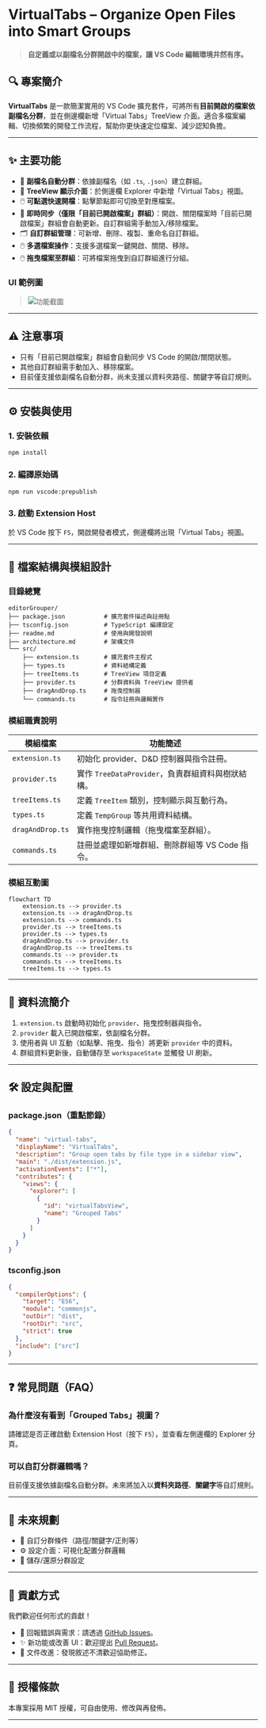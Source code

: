 # VirtualTabs – Organize Open Files into Smart Groups

> **自定義或以副檔名分群開啟中的檔案，讓 VS Code 編輯環境井然有序。**

## 🔍 專案簡介

**VirtualTabs** 是一款簡潔實用的 VS Code 擴充套件，可將所有**目前開啟的檔案依副檔名分群**，並在側邊欄新增「Virtual Tabs」TreeView 介面。適合多檔案編輯、切換頻繁的開發工作流程，幫助你更快速定位檔案、減少認知負擔。

---

## ✨ 主要功能

* 📁 **副檔名自動分群**：依據副檔名（如 `.ts`, `.json`）建立群組。
* 🌲 **TreeView 顯示介面**：於側邊欄 Explorer 中新增「Virtual Tabs」視圖。
* 🖱️ **可點選快速開檔**：點擊節點即可切換至對應檔案。
* 🔄 **即時同步（僅限「目前已開啟檔案」群組）**：開啟、關閉檔案時「目前已開啟檔案」群組會自動更新。自訂群組需手動加入/移除檔案。
* 🗂️ **自訂群組管理**：可新增、刪除、複製、重命名自訂群組。
* 🖱️ **多選檔案操作**：支援多選檔案一鍵開啟、關閉、移除。
* 🖱️ **拖曳檔案至群組**：可將檔案拖曳到自訂群組進行分組。

### UI 範例圖

> ![功能截圖](assests/demo.png)

---

## ⚠️ 注意事項

* 只有「目前已開啟檔案」群組會自動同步 VS Code 的開啟/關閉狀態。
* 其他自訂群組需手動加入、移除檔案。
* 目前僅支援依副檔名自動分群，尚未支援以資料夾路徑、關鍵字等自訂規則。

---

## ⚙️ 安裝與使用

### 1. 安裝依賴

```bash
npm install
```

### 2. 編譯原始碼

```bash
npm run vscode:prepublish
```

### 3. 啟動 Extension Host

於 VS Code 按下 `F5`，開啟開發者模式，側邊欄將出現「Virtual Tabs」視圖。

---

## 🧩 檔案結構與模組設計

### 目錄總覽

```text
editorGrouper/
├── package.json           # 擴充套件描述與註冊點
├── tsconfig.json          # TypeScript 編譯設定
├── readme.md              # 使用與開發說明
├── architecture.md        # 架構文件
└── src/
    ├── extension.ts       # 擴充套件主程式
    ├── types.ts           # 資料結構定義
    ├── treeItems.ts       # TreeView 項目定義
    ├── provider.ts        # 分群資料與 TreeView 提供者
    ├── dragAndDrop.ts     # 拖曳控制器
    └── commands.ts        # 指令註冊與邏輯實作
```

### 模組職責說明

| 模組檔案             | 功能簡述                               |
| ---------------- | ---------------------------------- |
| `extension.ts`   | 初始化 provider、D&D 控制器與指令註冊。        |
| `provider.ts`    | 實作 `TreeDataProvider`，負責群組資料與樹狀結構。 |
| `treeItems.ts`   | 定義 `TreeItem` 類別，控制顯示與互動行為。        |
| `types.ts`       | 定義 `TempGroup` 等共用資料結構。            |
| `dragAndDrop.ts` | 實作拖曳控制邏輯（拖曳檔案至群組）。                 |
| `commands.ts`    | 註冊並處理如新增群組、刪除群組等 VS Code 指令。       |

### 模組互動圖

```mermaid
flowchart TD
    extension.ts --> provider.ts
    extension.ts --> dragAndDrop.ts
    extension.ts --> commands.ts
    provider.ts --> treeItems.ts
    provider.ts --> types.ts
    dragAndDrop.ts --> provider.ts
    dragAndDrop.ts --> treeItems.ts
    commands.ts --> provider.ts
    commands.ts --> treeItems.ts
    treeItems.ts --> types.ts
```

---

## 🔁 資料流簡介

1. `extension.ts` 啟動時初始化 `provider`、拖曳控制器與指令。
2. `provider` 載入已開啟檔案，依副檔名分群。
3. 使用者與 UI 互動（如點擊、拖曳、指令）將更新 `provider` 中的資料。
4. 群組資料更新後，自動儲存至 `workspaceState` 並觸發 UI 刷新。

---

## 🛠️ 設定與配置

### package.json（重點節錄）

```json
{
  "name": "virtual-tabs",
  "displayName": "VirtualTabs",
  "description": "Group open tabs by file type in a sidebar view",
  "main": "./dist/extension.js",
  "activationEvents": ["*"],
  "contributes": {
    "views": {
      "explorer": [
        {
          "id": "virtualTabsView",
          "name": "Grouped Tabs"
        }
      ]
    }
  }
}
```

### tsconfig.json

```json
{
  "compilerOptions": {
    "target": "ES6",
    "module": "commonjs",
    "outDir": "dist",
    "rootDir": "src",
    "strict": true
  },
  "include": ["src"]
}
```

---

## ❓ 常見問題（FAQ）

### 為什麼沒有看到「Grouped Tabs」視圖？

請確認是否正確啟動 Extension Host（按下 `F5`），並查看左側邊欄的 Explorer 分頁。

### 可以自訂分群邏輯嗎？

目前僅支援依據副檔名自動分群。未來將加入以**資料夾路徑**、**關鍵字**等自訂規則。

---

## 🔧 未來規劃

* 🧩 自訂分群條件（路徑/關鍵字/正則等）
* ⚙️ 設定介面：可視化配置分群邏輯
* 🔁 儲存/還原分群設定

---

## 🤝 貢獻方式

我們歡迎任何形式的貢獻！

* 💬 回報錯誤與需求：請透過 [GitHub Issues](https://github.com/winterdrive/virtual-tabs/issues)。
* ✨ 新功能或改善 UI：歡迎提出 [Pull Request](https://github.com/winterdrive/virtual-tabs/pulls)。
* 📖 文件改進：發現敘述不清歡迎協助修正。

---

## 📄 授權條款

本專案採用 MIT 授權，可自由使用、修改與再發佈。

---
